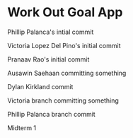 # Work Out Goal App
Phillip Palanca's intial commit 

Victoria Lopez Del Pino's initial commit

Pranaav Rao's initial commit

Ausawin Saehaan committing something


Dylan Kirkland commit

Victoria branch committing something

Phillip Palanca branch commit


Midterm 1 
